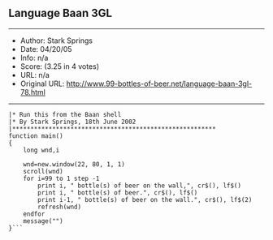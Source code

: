 
## Language Baan 3GL ##
---
- Author: Stark Springs
- Date: 04/20/05
- Info: n/a
- Score:  (3.25 in 4 votes)
- URL: n/a
- Original URL: http://www.99-bottles-of-beer.net/language-baan-3gl-78.html
---

```|********************************************************
|* Run this from the Baan shell
|* By Stark Springs, 18th June 2002
|********************************************************
function main()
{
    long wnd,i

    wnd=new.window(22, 80, 1, 1)
    scroll(wnd)
    for i=99 to 1 step -1
        print i, " bottle(s) of beer on the wall,", cr$(), lf$()
        print i, " bottle(s) of beer.", cr$(), lf$()
        print i-1, " bottle(s) of beer on the wall.", cr$(), lf$(2)
        refresh(wnd)
    endfor
    message("")
}```